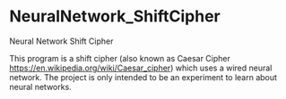 # NeuralNetwork_ShiftCipher
Neural Network Shift Cipher

This program is a shift cipher (also known as Caesar Cipher https://en.wikipedia.org/wiki/Caesar_cipher) which uses a wired neural network.
The project is only intended to be an experiment to learn about neural networks.
